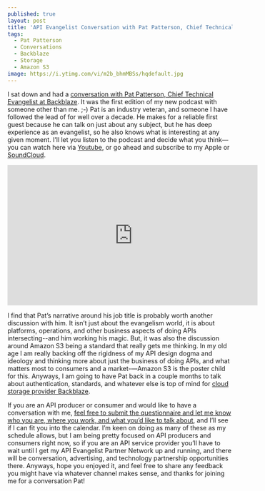 ```yaml
---
published: true
layout: post
title: 'API Evangelist Conversation with Pat Patterson, Chief Technical Evangelist at Backblaze'
tags:
  - Pat Patterson
  - Conversations
  - Backblaze
  - Storage
  - Amazon S3
image: https://i.ytimg.com/vi/m2b_bhmMBSs/hqdefault.jpg
---
```

I sat down and had a [conversation with Pat Patterson, Chief Technical Evangelist at Backblaze](https://conversations.apievangelist.com/sessions/2024-09-03-pat-patterson-backblaze.html). It was the first edition of my new podcast with someone other than me. ;-) Pat is an industry veteran, and someone I have followed the lead of for well over a decade. He makes for a reliable first guest because he can talk on just about any subject, but he has deep experience as an evangelist, so he also knows what is interesting at any given moment. I’ll let you listen to the podcast and decide what you think—you can watch here via [Youtube](https://www.youtube.com/watch?v=m2b_bhmMBSs), or go ahead and subscribe to my Apple or [SoundCloud](https://soundcloud.com/kinlane/api-evangelist-conversation-with-pat-patterson-chief-technical-evangelist-at-backblaze).

<center><iframe width="560" height="315" src="https://www.youtube.com/embed/m2b_bhmMBSs?si=OBIyi9MW9NDZpHFn" title="YouTube video player" frameborder="0" allow="accelerometer; autoplay; clipboard-write; encrypted-media; gyroscope; picture-in-picture; web-share" referrerpolicy="strict-origin-when-cross-origin" allowfullscreen></iframe></center>

I find that Pat’s narrative around his job title is probably worth another discussion with him. It isn’t just about the evangelism world, it is about platforms, operations, and other business aspects of doing APIs intersecting--and him working his magic. But, it was also the discussion around Amazon S3 being a standard that really gets me thinking. In my old age I am really backing off the rigidness of my API design dogma and ideology and thinking more about just the business of doing APIs, and what matters most to consumers and a market-—Amazon S3 is the poster child for this. Anyways, I am going to have Pat back in a couple months to talk about authentication, standards, and whatever else is top of mind for [cloud storage provider Backblaze](https://www.backblaze.com/).

If you are an API producer or consumer and would like to have a conversation with me, [feel free to submit the questionnaire and let me know who you are, where you work, and what you’d like to talk about](https://conversations.apievangelist.com/questions/), and I’ll see if I can fit you into the calendar. I’m keen on doing as many of these as my schedule allows, but I am being pretty focused on API producers and consumers right now, so if you are an API service provider you’ll have to wait until I get my API Evangelist Partner Network up and running, and there will be conversation, advertising, and technology partnership opportunities there. Anyways, hope you enjoyed it, and feel free to share any feedback you might have via whatever channel makes sense, and thanks for joining me for a conversation Pat!